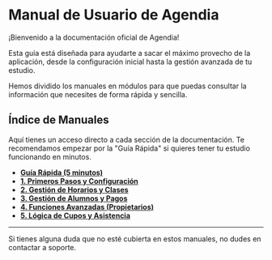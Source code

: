 # Manual de Usuario de Agendia

¡Bienvenido a la documentación oficial de Agendia!

Esta guía está diseñada para ayudarte a sacar el máximo provecho de la aplicación, desde la configuración inicial  hasta la gestión avanzada de tu estudio.

Hemos dividido los manuales en módulos para que puedas consultar la información que necesites de forma rápida y sencilla.

## Índice de Manuales

Aquí tienes un acceso directo a cada sección de la documentación. Te recomendamos empezar por la "Guía Rápida" si quieres tener tu estudio funcionando en minutos.

*   [**Guía Rápida (5 minutos)**](./00_guia_rapida.md)
*   [**1. Primeros Pasos y Configuración**](./01_primeros_pasos.md)
*   [**2. Gestión de Horarios y Clases**](./02_gestion_de_horarios.md)
*   [**3. Gestión de Alumnos y Pagos**](./03_gestion_de_alumnos.md)
*   [**4. Funciones Avanzadas (Propietarios)**](./04_gestion_avanzada.md)
*   [**5. Lógica de Cupos y Asistencia**](./05_logica_de_cupos.md)

---

Si tienes alguna duda que no esté cubierta en estos manuales, no dudes en contactar a soporte.